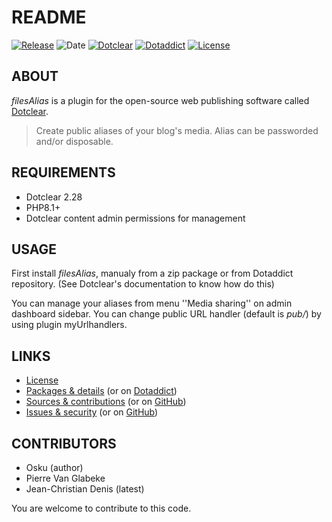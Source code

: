 # README

[![Release](https://img.shields.io/badge/release-1.2-a2cbe9.svg)](https://git.dotclear.watch/JcDenis/filesAlias/releases)
![Date](https://img.shields.io/badge/date-2023.10.17-c44d58.svg)
[![Dotclear](https://img.shields.io/badge/dotclear-v2.28-137bbb.svg)](https://fr.dotclear.org/download)
[![Dotaddict](https://img.shields.io/badge/dotaddict-official-9ac123.svg)](https://plugins.dotaddict.org/dc2/details/filesAlias)
[![License](https://img.shields.io/badge/license-GPL--2.0-ececec.svg)](https://git.dotclear.watch/JcDenis/filesAlias/src/branch/master/LICENSE)

## ABOUT

_filesAlias_ is a plugin for the open-source web publishing software called [Dotclear](https://www.dotclear.org).

> Create public aliases of your blog's media. Alias can be passworded and/or disposable.

## REQUIREMENTS

* Dotclear 2.28
* PHP8.1+
* Dotclear content admin permissions for management

## USAGE

First install _filesAlias_, manualy from a zip package or from 
Dotaddict repository. (See Dotclear's documentation to know how do this)

You can manage your aliases from menu ''Media sharing'' on admin dashboard sidebar.
You can change public URL handler (default is _pub/_) by using plugin myUrlhandlers.

## LINKS

* [License](https://git.dotclear.watch/JcDenis/filesAlias/src/branch/master/LICENSE)
* [Packages & details](https://git.dotclear.watch/JcDenis/filesAlias/releases) (or on [Dotaddict](https://plugins.dotaddict.org/dc2/details/filesAlias))
* [Sources & contributions](https://git.dotclear.watch/JcDenis/filesAlias) (or on [GitHub](https://github.com/JcDenis/filesAlias))
* [Issues & security](https://git.dotclear.watch/JcDenis/filesAlias/issues) (or on [GitHub](https://github.com/JcDenis/filesAlias/issues))

## CONTRIBUTORS

* Osku (author)
* Pierre Van Glabeke
* Jean-Christian Denis (latest)

You are welcome to contribute to this code.

